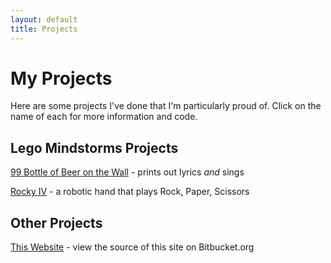 ```yaml
---
layout: default
title: Projects
---
```


# My Projects

Here are some projects I've done that I'm particularly proud of. Click on the
name of each for more information and code.

## Lego Mindstorms Projects

[99 Bottle of Beer on the Wall](/projects/99bottles) - prints out lyrics *and* sings

[Rocky IV](/projects/rocky4) - a robotic hand that plays Rock, Paper, Scissors

## Other Projects

[This Website](https://github.com/robotmlg/mattgoldman.us) - view the source of this site on Bitbucket.org
